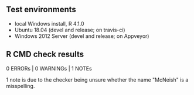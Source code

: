 ## Test environments
* local Windows install, R 4.1.0
* Ubuntu 18.04 (devel and release; on travis-ci)
* Windows 2012 Server (devel and release; on Appveyor)

## R CMD check results

0 ERRORs | 0 WARNINGs | 1 NOTEs

1 note is due to the checker being unsure whether the name "McNeish"
is a misspelling. 
